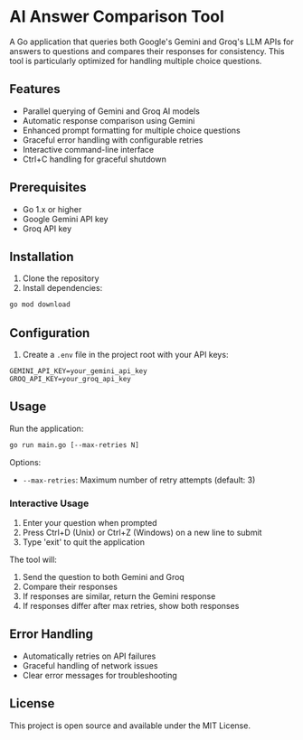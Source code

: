 # AI Answer Comparison Tool

A Go application that queries both Google's Gemini and Groq's LLM APIs for answers to questions and compares their responses for consistency. This tool is particularly optimized for handling multiple choice questions.

## Features

- Parallel querying of Gemini and Groq AI models
- Automatic response comparison using Gemini
- Enhanced prompt formatting for multiple choice questions
- Graceful error handling with configurable retries
- Interactive command-line interface
- Ctrl+C handling for graceful shutdown

## Prerequisites

- Go 1.x or higher
- Google Gemini API key
- Groq API key

## Installation

1. Clone the repository
2. Install dependencies:
```bash
go mod download
```

## Configuration

1. Create a `.env` file in the project root with your API keys:
```
GEMINI_API_KEY=your_gemini_api_key
GROQ_API_KEY=your_groq_api_key
```

## Usage

Run the application:
```bash
go run main.go [--max-retries N]
```

Options:
- `--max-retries`: Maximum number of retry attempts (default: 3)

### Interactive Usage

1. Enter your question when prompted
2. Press Ctrl+D (Unix) or Ctrl+Z (Windows) on a new line to submit
3. Type 'exit' to quit the application

The tool will:
1. Send the question to both Gemini and Groq
2. Compare their responses
3. If responses are similar, return the Gemini response
4. If responses differ after max retries, show both responses

## Error Handling

- Automatically retries on API failures
- Graceful handling of network issues
- Clear error messages for troubleshooting

## License

This project is open source and available under the MIT License. 
